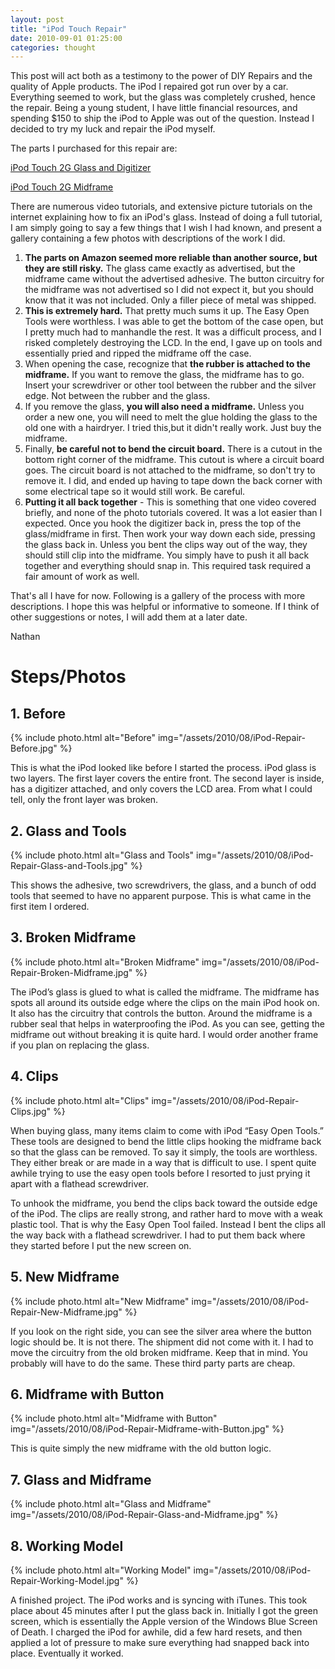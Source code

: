 ```yaml
---
layout: post
title: "iPod Touch Repair"
date: 2010-09-01 01:25:00
categories: thought
---
```


This post will act both as a testimony to the power of DIY Repairs and the
quality of Apple products. The iPod I repaired got run over by a car. Everything
seemed to work, but the glass was completely crushed, hence the repair. Being a
young student, I have little financial resources, and spending $150 to ship the
iPod to Apple was out of the question. Instead I decided to try my luck and
repair the iPod myself.

The parts I purchased for this repair are:

[iPod Touch 2G Glass and Digitizer](http://www.amazon.com/gp/product/B003F1IW5G/ref=oss_product)

[iPod Touch 2G Midframe](http://www.amazon.com/gp/product/B002XT1CIA/ref=oss_product)

There are numerous video tutorials, and extensive picture tutorials on the internet explaining how to fix an iPod's glass.  Instead of doing a full tutorial, I am simply going to say a few things that I wish I had known, and present a gallery containing a few photos with descriptions of the work I did.

1. **The parts on Amazon seemed more reliable than another source, but they are
  still risky.** The glass came exactly as advertised, but the midframe came
  without the advertised adhesive. The button circuitry for the midframe was not
  advertised so I did not expect it, but you should know that it was not included.
  Only a filler piece of metal was shipped.
2. **This is extremely hard.**  That pretty much sums it up. The Easy Open Tools
  were worthless. I was able to get the bottom of the case open, but I pretty
  much had to manhandle the rest. It was a difficult process, and I risked
  completely destroying the LCD. In the end, I gave up on tools and essentially
  pried and ripped the midframe off the case.
3. When opening the case, recognize that **the rubber is attached to the midframe.**
  If you want to remove the glass, the midframe has to go. Insert your screwdriver
  or other tool between the rubber and the silver edge. Not between the rubber
  and the glass.
4. If you remove the glass, **you will also need a midframe.**  Unless you order
  a new one, you will need to melt the glue holding the glass to the old one with
  a hairdryer. I tried this,but it didn't really work. Just buy the midframe.
5. Finally, **be careful not to bend the circuit board.** There is a cutout in
  the bottom right corner of the midframe. This cutout is where a circuit board
  goes. The circuit board is not attached to the midframe, so don't try to remove it.
  I did, and ended up having to tape down the back corner with some electrical
  tape so it would still work.  Be careful.
6. **Putting it all back together** - This is something that one video covered
  briefly, and none of the photo tutorials covered. It was a lot easier than I
  expected. Once you hook the digitizer back in, press the top of the
  glass/midframe in first. Then work your way down each side, pressing the glass
  back in. Unless you bent the clips way out of the way, they should still clip
  into the midframe. You simply have to push it all back together and everything
  should snap in. This required task required a fair amount of work as well.

That's all I have for now.  Following is a gallery of the process with more descriptions.  I hope this was helpful or informative to someone.  If I think of other suggestions or notes, I will add them at a later date.

Nathan

# Steps/Photos

## 1. Before

{% include photo.html alt="Before" img="/assets/2010/08/iPod-Repair-Before.jpg" %}

This is what the iPod looked like before I started the process. iPod glass is two
layers. The first layer covers the entire front. The second layer is inside, has
a digitizer attached, and only covers the LCD area. From what I could tell, only
the front layer was broken.

## 2. Glass and Tools

{% include photo.html alt="Glass and Tools" img="/assets/2010/08/iPod-Repair-Glass-and-Tools.jpg" %}

This shows the adhesive, two screwdrivers, the glass, and a bunch of odd tools
that seemed to have no apparent purpose. This is what came in the first item I ordered.

## 3. Broken Midframe

{% include photo.html alt="Broken Midframe" img="/assets/2010/08/iPod-Repair-Broken-Midframe.jpg" %}

The iPod’s glass is glued to what is called the midframe. The midframe has spots
all around its outside edge where the clips on the main iPod hook on. It also has
the circuitry that controls the button. Around the midframe is a rubber seal that
helps in waterproofing the iPod. As you can see, getting the midframe out without
breaking it is quite hard. I would order another frame if you plan on replacing the glass.

## 4. Clips

{% include photo.html alt="Clips" img="/assets/2010/08/iPod-Repair-Clips.jpg" %}

When buying glass, many items claim to come with iPod “Easy Open Tools.” These
tools are designed to bend the little clips hooking the midframe back so that
the glass can be removed. To say it simply, the tools are worthless. They either
break or are made in a way that is difficult to use. I spent quite awhile trying
to use the easy open tools before I resorted to just prying it apart with a
flathead screwdriver.

To unhook the midframe, you bend the clips back toward the outside edge of the
iPod. The clips are really strong, and rather hard to move with a weak plastic
tool. That is why the Easy Open Tool failed. Instead I bent the clips all the
way back with a flathead screwdriver. I had to put them back where they started
before I put the new screen on.

## 5. New Midframe

{% include photo.html alt="New Midframe" img="/assets/2010/08/iPod-Repair-New-Midframe.jpg" %}

If you look on the right side, you can see the silver area where the button
logic should be. It is not there. The shipment did not come with it. I had to move
the circuitry from the old broken midframe. Keep that in mind. You probably will
have to do the same. These third party parts are cheap.

## 6. Midframe with Button

{% include photo.html alt="Midframe with Button" img="/assets/2010/08/iPod-Repair-Midframe-with-Button.jpg" %}

This is quite simply the new midframe with the old button logic.

## 7. Glass and Midframe

{% include photo.html alt="Glass and Midframe" img="/assets/2010/08/iPod-Repair-Glass-and-Midframe.jpg" %}

## 8. Working Model

{% include photo.html alt="Working Model" img="/assets/2010/08/iPod-Repair-Working-Model.jpg" %}

A finished project. The iPod works and is syncing with iTunes. This took place
about 45 minutes after I put the glass back in. Initially I got the green screen,
which is essentially the Apple version of the Windows Blue Screen of Death. I
charged the iPod for awhile, did a few hard resets, and then applied a lot of
pressure to make sure everything had snapped back into place. Eventually it worked.

